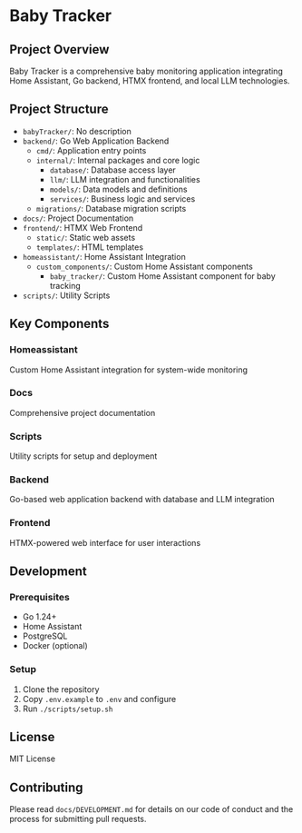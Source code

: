 # Baby Tracker

## Project Overview

Baby Tracker is a comprehensive baby monitoring application integrating Home Assistant, Go backend, HTMX frontend, and local LLM technologies.

## Project Structure

- `babyTracker/`: No description
- `backend/`: Go Web Application Backend
  - `cmd/`: Application entry points
  - `internal/`: Internal packages and core logic
    - `database/`: Database access layer
    - `llm/`: LLM integration and functionalities
    - `models/`: Data models and definitions
    - `services/`: Business logic and services
  - `migrations/`: Database migration scripts
- `docs/`: Project Documentation
- `frontend/`: HTMX Web Frontend
  - `static/`: Static web assets
  - `templates/`: HTML templates
- `homeassistant/`: Home Assistant Integration
  - `custom_components/`: Custom Home Assistant components
    - `baby_tracker/`: Custom Home Assistant component for baby tracking
- `scripts/`: Utility Scripts

## Key Components

### Homeassistant
Custom Home Assistant integration for system-wide monitoring

### Docs
Comprehensive project documentation

### Scripts
Utility scripts for setup and deployment

### Backend
Go-based web application backend with database and LLM integration

### Frontend
HTMX-powered web interface for user interactions

## Development

### Prerequisites
- Go 1.24+
- Home Assistant
- PostgreSQL
- Docker (optional)

### Setup
1. Clone the repository
2. Copy `.env.example` to `.env` and configure
3. Run `./scripts/setup.sh`

## License
MIT License

## Contributing
Please read `docs/DEVELOPMENT.md` for details on our code of conduct and the process for submitting pull requests.
